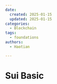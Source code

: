 ```yaml
---
date:
  created: 2025-01-15
  updated: 2025-01-15
categories:
  - Blockchain
tags:
  - foundations
authors:
  - Haotian

---
```


# Sui Basic